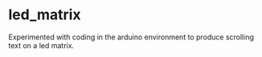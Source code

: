 # led_matrix
Experimented with coding in the arduino environment to produce scrolling text on a led matrix.
